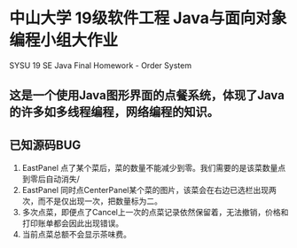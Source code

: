 # 中山大学 19级软件工程 Java与面向对象编程小组大作业

SYSU 19 SE Java Final Homework - Order System

## 这是一个使用Java图形界面的点餐系统，体现了Java的许多如多线程编程，网络编程的知识。

## 已知源码BUG

1. EastPanel 点了某个菜后，菜的数量不能减少到零。我们需要的是该菜数量点到零后自动消失/
2. EastPanel 同时点CenterPanel某个菜的图片，该菜会在右边已选栏出现两次，而不是仅出现一次，把数量标为二。
3. 多次点菜，即便点了Cancel上一次的点菜记录依然保留着，无法撤销，价格和打印账单都会因此出现错误。
4. 当前点菜总额不会显示茶味费。